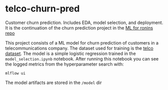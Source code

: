 # telco-churn-pred
Customer churn prediction. Includes EDA, model selection, and deployment. It is the continuation of the churn prediction project in the [ML for ronins repo](https://github.com/saulhazelius/ML_ronin/tree/main/projects/churn_prediction)

This project consists of a ML model for churn prediction of customers in a telecommunications company. The dataset used for training is the [telco dataset](https://www.kaggle.com/datasets/blastchar/telco-customer-churn). 
The model is a simple logistic regression trained in the `model_selection.ipynb` notebook. After running this notebook you can see the logged metrics from the hyperparameter search with:

`mlflow ui`

The model artifacts are stored in the `/model` dir


